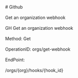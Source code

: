 <br>#     Github</br>
<br>Get an organization webhook</br>
<br>GH Get an organization webhook</br>
<br>Method: Get</br>
<br>OperationID: orgs/get-webhook</br>
<br>EndPoint:</br>
<br>/orgs/{org}/hooks/{hook_id}</br>
